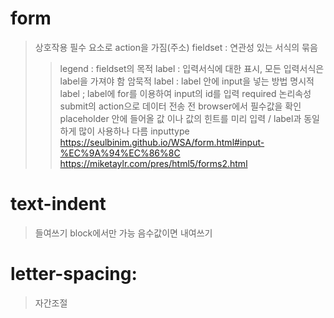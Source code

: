 # form
> 상호작용
> 필수 요소로 action을 가짐(주소)
>  fieldset : 연관성 있는 서식의 묶음
>>  legend : fieldset의 목적
>  label : 입력서식에 대한 표시, 모든 입력서식은 label을 가져야 함
>>  암묵적 label : label 안에 input을 넣는 방법
>>  명시적 label ; label에 for를 이용하여 input의 id를 입력
>  required
>>  논리속성
>>  submit의 action으로 데이터 전송 전 browser에서 필수값을 확인
>  placeholder
>>  안에 들어올 값 이나 값의 힌트를 미리 입력 / label과 동일하게 많이 사용하나 다름
>  inputtype
>>  https://seulbinim.github.io/WSA/form.html#input-%EC%9A%94%EC%86%8C
>>  https://miketaylr.com/pres/html5/forms2.html

# text-indent
> 들여쓰기
> block에서만 가능
> 음수값이면 내여쓰기

# letter-spacing: 
> 자간조절
